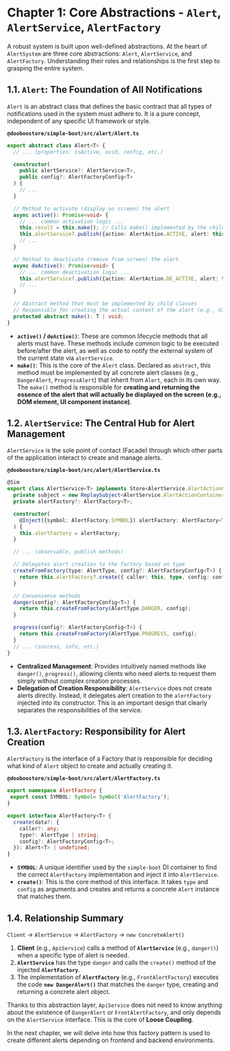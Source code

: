 # Chapter 1: Core Abstractions - `Alert`, `AlertService`, `AlertFactory`

A robust system is built upon well-defined abstractions. At the heart of `AlertSystem` are three core abstractions: `Alert`, `AlertService`, and `AlertFactory`. Understanding their roles and relationships is the first step to grasping the entire system.

## 1.1. `Alert`: The Foundation of All Notifications

`Alert` is an abstract class that defines the basic contract that all types of notifications used in the system must adhere to. It is a pure concept, independent of any specific UI framework or style.

**`@dooboostore/simple-boot/src/alert/Alert.ts`**
```typescript
export abstract class Alert<T> {
  // ... (properties: isActive, uuid, config, etc.)

  constructor(
    public alertService?: AlertService<T>,
    public config?: AlertFactoryConfig<T>
  ) {
    // ...
  }

  // Method to activate (display on screen) the alert
  async active(): Promise<void> {
    // ... common activation logic ...
    this.result = this.make(); // Calls make() implemented by the child class
    this.alertService?.publish({action: AlertAction.ACTIVE, alert: this});
    // ...
  }

  // Method to deactivate (remove from screen) the alert
  async deActive(): Promise<void> {
    // ... common deactivation logic ...
    this.alertService?.publish({action: AlertAction.DE_ACTIVE, alert: this});
    // ...
  }

  // Abstract method that must be implemented by child classes
  // Responsible for creating the actual content of the alert (e.g., UI component)
  protected abstract make(): T | void;
}
```

-   **`active()` / `deActive()`**: These are common lifecycle methods that all alerts must have. These methods include common logic to be executed before/after the alert, as well as code to notify the external system of the current state via `alertService`.
-   **`make()`**: This is the core of the `Alert` class. Declared as `abstract`, this method must be implemented by all concrete alert classes (e.g., `DangerAlert`, `ProgressAlert`) that inherit from `Alert`, each in its own way. The `make()` method is responsible for **creating and returning the essence of the alert that will actually be displayed on the screen (e.g., DOM element, UI component instance)**.

## 1.2. `AlertService`: The Central Hub for Alert Management

`AlertService` is the sole point of contact (Facade) through which other parts of the application interact to create and manage alerts.

**`@dooboostore/simple-boot/src/alert/AlertService.ts`**
```typescript
@Sim
export class AlertService<T> implements Store<AlertService.AlertActionContainer<T>> {
  private subject = new ReplaySubject<AlertService.AlertActionContainer<T>>();
  private alertFactory?: AlertFactory<T>;

  constructor(
    @Inject({symbol: AlertFactory.SYMBOL}) alertFactory: AlertFactory<T>
  ) {
    this.alertFactory = alertFactory;
  }

  // ... (observable, publish methods)

  // Delegates alert creation to the factory based on type
  createFromFactory(type: AlertType, config?: AlertFactoryConfig<T>) {
    return this.alertFactory?.create({ caller: this, type, config: config });
  }

  // Convenience methods
  danger(config?: AlertFactoryConfig<T>) {
    return this.createFromFactory(AlertType.DANGER, config);
  }

  progress(config?: AlertFactoryConfig<T>) {
    return this.createFromFactory(AlertType.PROGRESS, config);
  }
  // ... (success, info, etc.)
}
```

-   **Centralized Management**: Provides intuitively named methods like `danger()`, `progress()`, allowing clients who need alerts to request them simply without complex creation processes.
-   **Delegation of Creation Responsibility**: `AlertService` does not create alerts directly. Instead, it delegates alert creation to the `alertFactory` injected into its constructor. This is an important design that clearly separates the responsibilities of the service.

## 1.3. `AlertFactory`: Responsibility for Alert Creation

`AlertFactory` is the interface of a Factory that is responsible for deciding what kind of `Alert` object to create and actually creating it.

**`@dooboostore/simple-boot/src/alert/AlertFactory.ts`**
```typescript
export namespace AlertFactory {
 export const SYMBOL: Symbol= Symbol('AlertFactory');
}

export interface AlertFactory<T> {
  create(data?: {
    caller?: any;
    type?: AlertType | string;
    config?: AlertFactoryConfig<T>;
  }): Alert<T> | undefined;
}
```

-   **`SYMBOL`**: A unique identifier used by the `simple-boot` DI container to find the correct `AlertFactory` implementation and inject it into `AlertService`.
-   **`create()`**: This is the core method of this interface. It takes `type` and `config` as arguments and creates and returns a concrete `Alert` instance that matches them.

## 1.4. Relationship Summary

`Client` -> `AlertService` -> `AlertFactory` -> `new ConcreteAlert()`

1.  **Client** (e.g., `ApiService`) calls a method of **`AlertService`** (e.g., `danger()`) when a specific type of alert is needed.
2.  **`AlertService`** has the type `danger` and calls the `create()` method of the injected **`AlertFactory`**.
3.  The implementation of **`AlertFactory`** (e.g., `FrontAlertFactory`) executes the code **`new DangerAlert()`** that matches the `danger` type, creating and returning a concrete alert object.

Thanks to this abstraction layer, `ApiService` does not need to know anything about the existence of `DangerAlert` or `FrontAlertFactory`, and only depends on the `AlertService` interface. This is the core of **Loose Coupling**.

In the next chapter, we will delve into how this factory pattern is used to create different alerts depending on frontend and backend environments.
